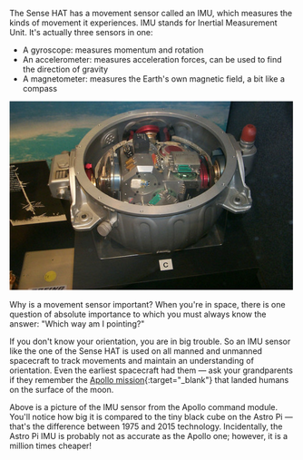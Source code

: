 The Sense HAT has a movement sensor called an IMU, which measures the kinds of movement it experiences. IMU stands for Inertial Measurement Unit. It's actually three sensors in one:

- A gyroscope: measures momentum and rotation
- An accelerometer: measures acceleration forces, can be used to find the direction of gravity
- A magnetometer: measures the Earth's own magnetic field, a bit like a compass

![](images/apollo_imu.jpg)

Why is a movement sensor important? When you're in space, there is one question of absolute importance to which you must always know the answer: "Which way am I pointing?"

If you don't know your orientation, you are in big trouble. So an IMU sensor like the one of the Sense HAT is used on all manned and unmanned spacecraft to track movements and maintain an understanding of orientation. Even the earliest spacecraft had them — ask your grandparents if they remember the [Apollo mission](http://en.wikipedia.org/wiki/Apollo_program){:target="_blank"} that landed humans on the surface of the moon.

Above is a picture of the IMU sensor from the Apollo command module. You'll notice how big it is compared to the tiny black cube on the Astro Pi — that's the difference between 1975 and 2015 technology. Incidentally, the Astro Pi IMU is probably not as accurate as the Apollo one; however, it is a million times cheaper!
